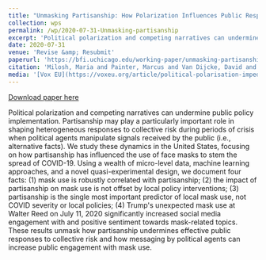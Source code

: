```yaml
---
title: "Unmasking Partisanship: How Polarization Influences Public Responses to Collective Risk"
collection: wps
permalink: /wp/2020-07-31-Unmasking-partisanship
excerpt: 'Political polarization and competing narratives can undermine public policy implementation. Partisanship may play a particularly important role in shaping heterogeneous responses to collective risk during periods of crisis when political agents manipulate signals received by the public (i.e., alternative facts). We study these dynamics in the United States, focusing on how partisanship has influenced the use of face masks to stem the spread of COVID-19. Using a wealth of micro-level data, machine learning approaches, and a novel quasi-experimental design, we document four facts: (1) mask use is robustly correlated with partisanship; (2) the impact of partisanship on mask use is not offset by local policy interventions; (3) partisanship is the single most important predictor of local mask use, not COVID severity or local policies; (4) Trump&apos;s unexpected mask use at Walter Reed on July 11, 2020 significantly increased social media engagement with and positive sentiment towards mask-related topics. These results unmask how partisanship undermines effective public responses to collective risk and how messaging by political agents can increase public engagement with mask use.'
date: 2020-07-31
venue: 'Revise &amp; Resubmit'
paperurl: 'https://bfi.uchicago.edu/working-paper/unmasking-partisanship-how-polarization-influences-public-responses-to-collective-risk/'
citation: 'Milosh, Maria and Painter, Marcus and Van Dijcke, David and Wright, Austin L., Unmasking Partisanship: How Polarization Influences Public Responses to Collective Risk (July 31, 2020). University of Chicago, Becker Friedman Institute for Economics Working Paper No. 2020-102.'
media: '[Vox EU](https://voxeu.org/article/political-polarisation-impedes-public-policy-response-covid-19), [Time magazine](https://time.com/5941599/basic-health-care-postponed-covid-19/),  [UChicago News](https://news.uchicago.edu/story/who-does-or-doesnt-wear-mask-partisanship-explains-response-covid-19), [Washington Post](https://www.washingtonpost.com/outlook/2021/04/13/masks-mandate-partisanship-politics/)'
---
```


<a href='https://bfi.uchicago.edu/working-paper/unmasking-partisanship-how-polarization-influences-public-responses-to-collective-risk/'>Download paper here</a>

Political polarization and competing narratives can undermine public policy implementation. Partisanship may play a particularly important role in shaping heterogeneous responses to collective risk during periods of crisis when political agents manipulate signals received by the public (i.e., alternative facts). We study these dynamics in the United States, focusing on how partisanship has influenced the use of face masks to stem the spread of COVID-19. Using a wealth of micro-level data, machine learning approaches, and a novel quasi-experimental design, we document four facts: (1) mask use is robustly correlated with partisanship; (2) the impact of partisanship on mask use is not offset by local policy interventions; (3) partisanship is the single most important predictor of local mask use, not COVID severity or local policies; (4) Trump&apos;s unexpected mask use at Walter Reed on July 11, 2020 significantly increased social media engagement with and positive sentiment towards mask-related topics. These results unmask how partisanship undermines effective public responses to collective risk and how messaging by political agents can increase public engagement with mask use.
